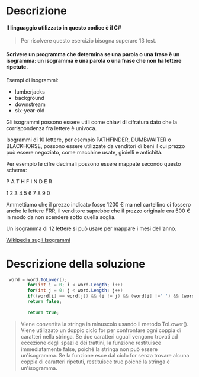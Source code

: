 # Descrizione

#### Il linguaggio utilizzato in questo codice è il C#

> Per risolvere questo esercizio bisogna superare 13 test.

#### **Scrivere un programma che determina se una parola o una frase è un isogramma: un isogramma è una parola o una frase che non ha lettere ripetute.**
Esempi di isogrammi:

- lumberjacks
- background
- downstream
- six-year-old

Gli isogrammi possono essere utili come chiavi di cifratura dato che la corrispondenza fra lettere è univoca. 

Isogrammi di 10 lettere, per esempio PATHFINDER, DUMBWAITER o BLACKHORSE, possono essere utilizzate da venditori di beni il cui prezzo può essere negoziato, come macchine usate, gioielli e antichità.

Per esempio le cifre decimali possono essere mappate secondo questo schema:

P	A	T	H	F	I	N	D	E	R

1	2	3	4	5	6	7	8	9	0

Ammettiamo che il prezzo indicato fosse 1200 € ma nel cartellino ci fossero anche le lettere FRR, il venditore saprebbe che il prezzo originale era 500 € in modo da non scendere sotto quella soglia.

Un isogramma di 12 lettere si può usare per mappare i mesi dell'anno.

[Wikipedia sugli Isogrammi](https://it.wikipedia.org/wiki/Isogramma)

# Descrizione della soluzione
``` c#
 word = word.ToLower();
        for(int i = 0; i < word.Length; i++)
        for(int j = 0; j < word.Length; j++)
        if((word[i] == word[j]) && (i != j) && (word[i] !=' ') && (word[i]!= '-'))
        return false;
       
        return true;

``` 
> Viene convertita la stringa in minuscolo usando il metodo ToLower(). Viene utilizzato un doppio ciclo for per confrontare ogni coppia di caratteri nella stringa. Se due caratteri uguali vengono trovati ad eccezione degli spazi e dei trattini, la funzione restituisce immediatamente false, poiché la stringa non può essere un'isogramma. Se la funzione esce dal ciclo for senza trovare alcuna coppia di caratteri ripetuti, restituisce true poiché la stringa è un'isogramma.

